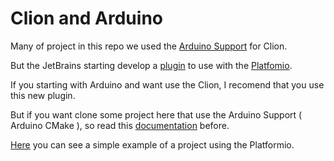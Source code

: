 # Clion and Arduino

Many of project in this repo we used the [Arduino Support](https://plugins.jetbrains.com/plugin/11301-arduino-support) for Clion.

But the JetBrains starting develop a [plugin](https://plugins.jetbrains.com/plugin/13922-platformio-for-clion) to use with the [Platfomio](https://platformio.org/).

If you starting with Arduino and want use the Clion, I recomend that you use this new plugin.

But if you want clone some project here that use the Arduino Support ( Arduino CMake ), so read this [documentation](https://plugins.jetbrains.com/plugin/11301-arduino-support) before.

[Here](https://github.com/robsonoduarte/learn-arduino/tree/master/platformio) you can see a simple example of a project using the Platformio.
